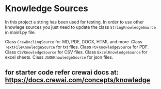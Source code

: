 # Knowledge Sources

In this project a string has been used for testing.
In order to use other knowlege sources you just need to update the class `StringKnowledgeSource` in main1.py file.

Class `CrewDoclingSource` for MD, PDF, DOCX, HTML and more.
Class `TextFileKnowledgeSource` for txt files.
Class `PDFKnowledgeSource` for PDF.
Class `CSVKnowledgeSource` for CSV files.
Class `ExcelKnowledgeSource` for excel sheets.
Class `JSONKnowledgeSource` for json files.

## for starter code refer crewai docs at: https://docs.crewai.com/concepts/knowledge

